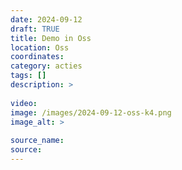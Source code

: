 ```yaml
---
date: 2024-09-12
draft: TRUE
title: Demo in Oss
location: Oss
coordinates: 
category: acties
tags: []
description: > 
 
video: 
image: /images/2024-09-12-oss-k4.png
image_alt: > 
 
source_name: 
source: 
---
```

